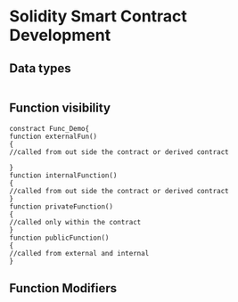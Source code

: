 # Solidity Smart Contract Development

## Data types

```solidity

```

## Function visibility

```solidity
constract Func_Demo{
function externalFun()
{
//called from out side the contract or derived contract

}
function internalFunction()
{
//called from out side the contract or derived contract
}
function privateFunction()
{
//called only within the contract
}
function publicFunction()
{
//called from external and internal
}
```

## Function Modifiers

```solidity


```